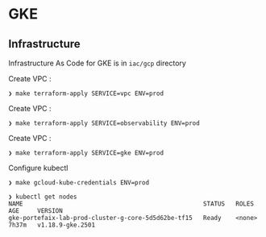 # GKE

## Infrastructure

Infrastructure As Code for GKE is in `iac/gcp` directory

Create VPC :

```shell
❯ make terraform-apply SERVICE=vpc ENV=prod
```

Create VPC :

```shell
❯ make terraform-apply SERVICE=observability ENV=prod
```

Create VPC :

```shell
❯ make terraform-apply SERVICE=gke ENV=prod
```

Configure kubectl

```shell
❯ make gcloud-kube-credentials ENV=prod
```

```shell
❯ kubectl get nodes
NAME                                                  STATUS   ROLES    AGE     VERSION
gke-portefaix-lab-prod-cluster-g-core-5d5d62be-tf15   Ready    <none>   7h37m   v1.18.9-gke.2501
```

